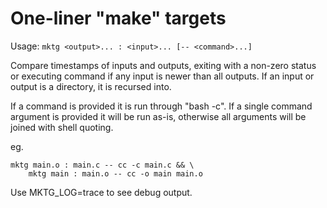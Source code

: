# One-liner "make" targets

Usage: `mktg <output>... : <input>... [-- <command>...]`

Compare timestamps of inputs and outputs, exiting with a non-zero status
or executing command if any input is newer than all outputs. If an input or
output is a directory, it is recursed into.

If a command is provided it is run through "bash -c". If a single command
argument is provided it will be run as-is, otherwise all arguments will be
joined with shell quoting.

eg.

    mktg main.o : main.c -- cc -c main.c && \
        mktg main : main.o -- cc -o main main.o

Use MKTG_LOG=trace to see debug output.
